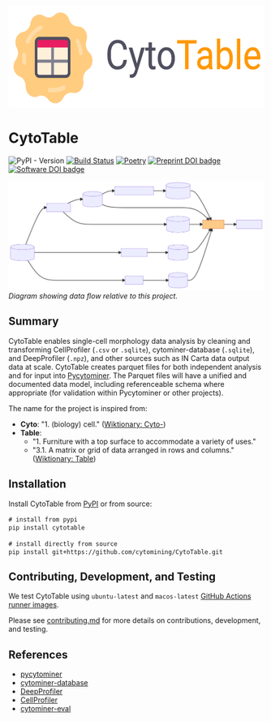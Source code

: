 <img height="200" src="https://raw.githubusercontent.com/cytomining/cytotable/main/logo/with-text-for-light-bg.png?raw=true">

# CytoTable

![PyPI - Version](https://img.shields.io/pypi/v/cytotable)
[![Build Status](https://github.com/cytomining/cytotable/actions/workflows/test.yml/badge.svg?branch=main)](https://github.com/cytomining/cytotable/actions/workflows/test.yml?query=branch%3Amain)
[![Poetry](https://img.shields.io/endpoint?url=https://python-poetry.org/badge/v0.json)](https://python-poetry.org/)
[![Preprint DOI badge](https://img.shields.io/badge/Preprint_DOI-10.1101/2025.06.19.660613-blue)](https://doi.org/10.1101/2025.06.19.660613)
[![Software DOI badge](https://img.shields.io/badge/Software_DOI-10.5281/zenodo.14888111-blue)](https://doi.org/10.5281/zenodo.14888111)

![dataflow](https://raw.githubusercontent.com/cytomining/cytotable/main/docs/source/_static/dataflow.svg?raw=true)
_Diagram showing data flow relative to this project._

## Summary

CytoTable enables single-cell morphology data analysis by cleaning and transforming CellProfiler (`.csv` or `.sqlite`), cytominer-database (`.sqlite`), and DeepProfiler (`.npz`), and other sources such as IN Carta data output data at scale.
CytoTable creates parquet files for both independent analysis and for input into [Pycytominer](https://github.com/cytomining/pycytominer).
The Parquet files will have a unified and documented data model, including referenceable schema where appropriate (for validation within Pycytominer or other projects).

The name for the project is inspired from:

- __Cyto__: "1. (biology) cell." ([Wiktionary: Cyto-](https://en.wiktionary.org/wiki/cyto-))
- __Table__:
  - "1. Furniture with a top surface to accommodate a variety of uses."
  - "3.1. A matrix or grid of data arranged in rows and columns." <br> ([Wiktionary: Table](https://en.wiktionary.org/wiki/table))

## Installation

Install CytoTable from [PyPI](https://pypi.org/) or from source:

```shell
# install from pypi
pip install cytotable

# install directly from source
pip install git+https://github.com/cytomining/CytoTable.git
```

## Contributing, Development, and Testing

We test CytoTable using `ubuntu-latest` and `macos-latest` [GitHub Actions runner images](https://github.com/actions/runner-images#available-images).

Please see [contributing.md](docs/source/contributing.md) for more details on contributions, development, and testing.

## References

- [pycytominer](https://github.com/cytomining/pycytominer)
- [cytominer-database](https://github.com/cytomining/cytominer-database)
- [DeepProfiler](https://github.com/cytomining/DeepProfiler)
- [CellProfiler](https://github.com/CellProfiler/CellProfiler)
- [cytominer-eval](https://github.com/cytomining/cytominer-eval)
